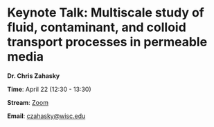 # Keynote Talk: Multiscale study of fluid, contaminant, and colloid transport processes in permeable media

**Dr. Chris Zahasky**

**Time**: April 22 (12:30 - 13:30)

**Stream**: [Zoom](https://uwmadison.zoom.us/j/99393574894)

**Email**: [czahasky@wisc.edu](mailto:czahasky@wisc.edu)
